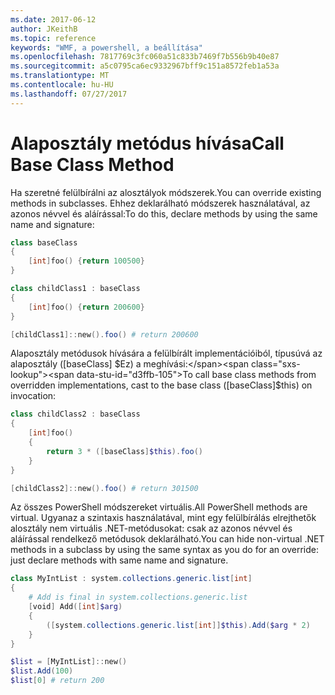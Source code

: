 ```yaml
---
ms.date: 2017-06-12
author: JKeithB
ms.topic: reference
keywords: "WMF, a powershell, a beállítása"
ms.openlocfilehash: 7817769c3fc060a51c833b7469f7b556b9b40e87
ms.sourcegitcommit: a5c0795ca6ec9332967bff9c151a8572feb1a53a
ms.translationtype: MT
ms.contentlocale: hu-HU
ms.lasthandoff: 07/27/2017
---
```

# <a name="call-base-class-method"></a><span data-ttu-id="d3ffb-102">Alaposztály metódus hívása</span><span class="sxs-lookup"><span data-stu-id="d3ffb-102">Call Base Class Method</span></span>

<span data-ttu-id="d3ffb-103">Ha szeretné felülbírálni az alosztályok módszerek.</span><span class="sxs-lookup"><span data-stu-id="d3ffb-103">You can override existing methods in subclasses.</span></span> <span data-ttu-id="d3ffb-104">Ehhez deklarálható módszerek használatával, az azonos névvel és aláírással:</span><span class="sxs-lookup"><span data-stu-id="d3ffb-104">To do this, declare methods by using the same name and signature:</span></span>

```powershell
class baseClass
{
    [int]foo() {return 100500}
}

class childClass1 : baseClass
{
    [int]foo() {return 200600}
}

[childClass1]::new().foo() # return 200600
```

<span data-ttu-id="d3ffb-105">Alaposztály metódusok hívására a felülbírált implementációiból, típusúvá az alaposztály ([baseClass] $Ez) a meghívási:</span><span class="sxs-lookup"><span data-stu-id="d3ffb-105">To call base class methods from overridden implementations, cast to the base class ([baseClass]$this) on invocation:</span></span>

```powershell
class childClass2 : baseClass
{
    [int]foo()
    {
        return 3 * ([baseClass]$this).foo()
    }
}

[childClass2]::new().foo() # return 301500
```

<span data-ttu-id="d3ffb-106">Az összes PowerShell módszereket virtuális.</span><span class="sxs-lookup"><span data-stu-id="d3ffb-106">All PowerShell methods are virtual.</span></span> <span data-ttu-id="d3ffb-107">Ugyanaz a szintaxis használatával, mint egy felülbírálás elrejthetők alosztály nem virtuális .NET-metódusokat: csak az azonos névvel és aláírással rendelkező metódusok deklarálható.</span><span class="sxs-lookup"><span data-stu-id="d3ffb-107">You can hide non-virtual .NET methods in a subclass by using the same syntax as you do for an override: just declare methods with same name and signature.</span></span>

```powershell
class MyIntList : system.collections.generic.list[int]
{
    # Add is final in system.collections.generic.list
    [void] Add([int]$arg)
    {
        ([system.collections.generic.list[int]]$this).Add($arg * 2)
    }
}

$list = [MyIntList]::new()
$list.Add(100)
$list[0] # return 200
```

